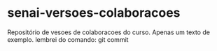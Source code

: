 # senai-versoes-colaboracoes
Repositório de vesoes de colaboracoes do curso.
Apenas um texto de exemplo.
lembrei do comando: git commit